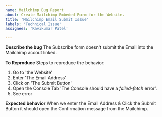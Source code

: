 ```yaml
---
name: Mailchimp Bug Report
about: Create Mailchimp Embeded Form for the Website.
title: 'Mailchimp Email Submit Issue'
labels: 'Technical Issue'
assignees: 'Ravikumar Patel'

---
```


**Describe the bug**
The Subscribe form doesn't submit the Email into the Mailchimp accout linked.

**To Reproduce**
Steps to reproduce the behavior:
1. Go to 'the Website'
2. Enter 'The Email Address'
3. Click on 'The Submit Button'
4. Open the Console Tab 'The Console should have a _failed-fetch_ error'.
5. See error

**Expected behavior**
When we enter the Email Address & Click the Submit Button it should open the Confirmation message from the Mailchimp. 

